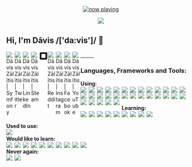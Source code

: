 <p align="center">
  <a href="https://last.fm/user/k0d3r1s" target="_blank"><img src="https://spotify-github-profile-mauve.vercel.app/api/view?uid=9d2gn8vajmgxg5vb7ow13d730&cover_image=false" alt="now playing"></a>
</p>

<p align="center">
  <img src="https://avatars0.githubusercontent.com/u/44346553?s=84&v=4">
</p>

## Hi, I'm Dāvis /['da:vis']/ 👋

<a href="https://connect.symfony.com/profile/k0d3r1s">
  <img align="left" alt="Dāvis Zālītis | Symfony" width="22px" src="https://cdn.jsdelivr.net/npm/simple-icons@v3/icons/symfony.svg" />
</a>
<a href="https://twitter.com/k0d3r1s">
  <img align="left" alt="Dāvis Zālītis | Twitter" width="22px" src="https://cdn.jsdelivr.net/npm/simple-icons@v3/icons/twitter.svg" />
</a>
<a href="https://www.linkedin.com/in/davis-zalitis">
  <img align="left" alt="Dāvis Zālītis | LinkedIn" width="22px" src="https://cdn.jsdelivr.net/npm/simple-icons@v3/icons/linkedin.svg" />
</a>
<a href="https://steamcommunity.com/id/ozo2003">
  <img align="left" alt="Dāvis Zālītis | Steam" width="22px" src="https://cdn.jsdelivr.net/npm/simple-icons@v3/icons/steam.svg" />
</a>
<a href="https://www.steamgifts.com/user/ozo2003">
  <img align="left" alt="Dāvis Zālītis | SteamGifts" width="22px" src="https://raw.githubusercontent.com/k0d3r1s/k0d3r1s/master/assets/images/steamgifts.svg" />
</a>
<a href="https://www.reddit.com/user/k0d3r1s">
  <img align="left" alt="Dāvis Zālītis | Reddit" width="22px" src="https://cdn.jsdelivr.net/npm/simple-icons@v3/icons/reddit.svg" />
</a>
<a href="https://www.instagram.com/asatrunord">
  <img align="left" alt="Dāvis Zālītis | Instagram" width="22px" src="https://cdn.jsdelivr.net/npm/simple-icons@v3/icons/instagram.svg" />
</a>
<a href="https://www.facebook.com/davis.zalitis">
  <img align="left" alt="Dāvis Zālītis | Facebook" width="22px" src="https://cdn.jsdelivr.net/npm/simple-icons@v3/icons/facebook.svg" />
</a>
<a href="https://www.youtube.com/channel/UCfd2i-4AAvnRe2hIdig6AUw">
  <img align="left" alt="Dāvis Zālītis | YouTube" width="22px" src="https://cdn.jsdelivr.net/npm/simple-icons@v3/icons/youtube.svg" />
</a>
<br/>

### **Languages, Frameworks and Tools:**
**Using**:  
<img align="left" width="22px" src="https://cdn.jsdelivr.net/npm/simple-icons@v3/icons/apache.svg" />
<img align="left" width="22px" src="https://cdn.jsdelivr.net/npm/simple-icons@v3/icons/bootstrap.svg" />
<img align="left" width="22px" src="https://cdn.jsdelivr.net/npm/simple-icons@v3/icons/centos.svg" /> 
<img align="left" width="22px" src="https://cdn.jsdelivr.net/npm/simple-icons@v3/icons/cloudflare.svg" />
<img align="left" width="22px" src="https://cdn.jsdelivr.net/npm/simple-icons@v3/icons/composer.svg" />
<img align="left" width="22px" src="https://cdn.jsdelivr.net/npm/simple-icons@v3/icons/css3.svg" /> 
<img align="left" width="22px" src="https://cdn.jsdelivr.net/npm/simple-icons@v3/icons/debian.svg" /> 
<img align="left" width="22px" src="https://cdn.jsdelivr.net/npm/simple-icons@v3/icons/docker.svg" /> 
<img align="left" width="22px" src="https://cdn.jsdelivr.net/npm/simple-icons@v3/icons/elasticsearch.svg" /> 
<img align="left" width="22px" src="https://cdn.jsdelivr.net/npm/simple-icons@v3/icons/fontawesome.svg" /> 
<img align="left" width="22px" src="https://cdn.jsdelivr.net/npm/simple-icons@v3/icons/github.svg" /> 
<img align="left" width="22px" src="https://cdn.jsdelivr.net/npm/simple-icons@v3/icons/gitkraken.svg" /> 
<img align="left" width="22px" src="https://cdn.jsdelivr.net/npm/simple-icons@v3/icons/gitlab.svg" /> 
<img align="left" width="22px" src="https://cdn.jsdelivr.net/npm/simple-icons@v3/icons/git.svg" /> 
<img align="left" width="22px" src="https://cdn.jsdelivr.net/npm/simple-icons@v3/icons/html5.svg" /> 
<img align="left" width="22px" src="https://cdn.jsdelivr.net/npm/simple-icons@v3/icons/javascript.svg" /> 
<img align="left" width="22px" src="https://cdn.jsdelivr.net/npm/simple-icons@v3/icons/jetbrains.svg" />
<img align="left" width="22px" src="https://cdn.jsdelivr.net/npm/simple-icons@v3/icons/jira.svg" />
<img align="left" width="22px" src="https://cdn.jsdelivr.net/npm/simple-icons@v3/icons/keepassxc.svg" />
<img align="left" width="22px" src="https://cdn.jsdelivr.net/npm/simple-icons@v3/icons/linux.svg" /> 
<img align="left" width="22px" src="https://cdn.jsdelivr.net/npm/simple-icons@v3/icons/microsoftteams.svg" />
<img align="left" width="22px" src="https://cdn.jsdelivr.net/npm/simple-icons@v3/icons/mysql.svg" />
<img align="left" width="22px" src="https://cdn.jsdelivr.net/npm/simple-icons@v3/icons/oracle.svg" /> 
<img align="left" width="22px" src="https://cdn.jsdelivr.net/npm/simple-icons@v3/icons/php.svg" /> 
<br>
<img align="left" width="22px" src="https://cdn.jsdelivr.net/npm/simple-icons@v3/icons/postman.svg" /> 
<img align="left" width="22px" src="https://cdn.jsdelivr.net/npm/simple-icons@v3/icons/redis.svg" /> 
<img align="left" width="22px" src="https://cdn.jsdelivr.net/npm/simple-icons@v3/icons/sass.svg" /> 
<img align="left" width="22px" src="https://cdn.jsdelivr.net/npm/simple-icons@v3/icons/sonarlint.svg" />
<img align="left" width="22px" src="https://cdn.jsdelivr.net/npm/simple-icons@v3/icons/symfony.svg" /> 
<img align="left" width="22px" src="https://cdn.jsdelivr.net/npm/simple-icons@v3/icons/vim.svg" />
<img align="left" width="22px" src="https://cdn.jsdelivr.net/npm/simple-icons@v3/icons/webpack.svg" /> 
<br>

**Learning:**  
<img align="left" width="22px" src="https://cdn.jsdelivr.net/npm/simple-icons@v3/icons/angular.svg" />
<img align="left" width="22px" src="https://cdn.jsdelivr.net/npm/simple-icons@v3/icons/css3.svg" /> 
<img align="left" width="22px" src="https://cdn.jsdelivr.net/npm/simple-icons@v3/icons/elasticsearch.svg" /> 
<img align="left" width="22px" src="https://cdn.jsdelivr.net/npm/simple-icons@v3/icons/html5.svg" /> 
<img align="left" width="22px" src="https://cdn.jsdelivr.net/npm/simple-icons@v3/icons/javascript.svg" /> 
<img align="left" width="22px" src="https://cdn.jsdelivr.net/npm/simple-icons@v3/icons/node-dot-js.svg" /> 
<img align="left" width="22px" src="https://cdn.jsdelivr.net/npm/simple-icons@v3/icons/sass.svg" /> 
<img align="left" width="22px" src="https://cdn.jsdelivr.net/npm/simple-icons@v3/icons/typescript.svg" /> 
<img align="left" width="22px" src="https://cdn.jsdelivr.net/npm/simple-icons@v3/icons/webpack.svg" /> 
<br>

**Used to use:**  
<img align="left" width="22px" src="https://cdn.jsdelivr.net/npm/simple-icons@v3/icons/python.svg" />
<br>
**Would like to learn:**  
<img align="left" width="22px" src="https://cdn.jsdelivr.net/npm/simple-icons@v3/icons/android.svg" />
<img align="left" width="22px" src="https://cdn.jsdelivr.net/npm/simple-icons@v3/icons/cplusplus.svg" />
<img align="left" width="22px" src="https://cdn.jsdelivr.net/npm/simple-icons@v3/icons/csharp.svg" />
<img align="left" width="22px" src="https://cdn.jsdelivr.net/npm/simple-icons@v3/icons/dart.svg" />
<img align="left" width="22px" src="https://cdn.jsdelivr.net/npm/simple-icons@v3/icons/flutter.svg" />
<img align="left" width="22px" src="https://cdn.jsdelivr.net/npm/simple-icons@v3/icons/go.svg" />
<img align="left" width="22px" src="https://cdn.jsdelivr.net/npm/simple-icons@v3/icons/kubernetes.svg" />
<img align="left" width="22px" src="https://cdn.jsdelivr.net/npm/simple-icons@v3/icons/materialdesign.svg" />
<img align="left" width="22px" src="https://cdn.jsdelivr.net/npm/simple-icons@v3/icons/react.svg" />
<img align="left" width="22px" src="https://cdn.jsdelivr.net/npm/simple-icons@v3/icons/vue-dot-js.svg" />
<br>
**Never again:**  
<img align="left" width="22px" src="https://cdn.jsdelivr.net/npm/simple-icons@v3/icons/drupal.svg" />
<img align="left" width="22px" src="https://cdn.jsdelivr.net/npm/simple-icons@v3/icons/windows.svg" />

<!--START_SECTION:waka-->
<!--END_SECTION:waka-->
